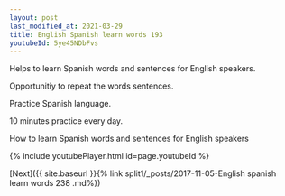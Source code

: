 ```yaml
---
layout: post
last_modified_at: 2021-03-29
title: English Spanish learn words 193 
youtubeId: 5ye45NDbFvs
---
```

 
 
Helps to learn Spanish words and sentences for English speakers.

Opportunitiy to repeat the words sentences. 

Practice Spanish language. 
 
10 minutes practice every day. 
 
How to learn Spanish words and sentences for English speakers 
 
{% include youtubePlayer.html id=page.youtubeId %}
 
 
[Next]({{ site.baseurl }}{% link  split1/_posts/2017-11-05-English spanish learn words 238 .md%})
 
